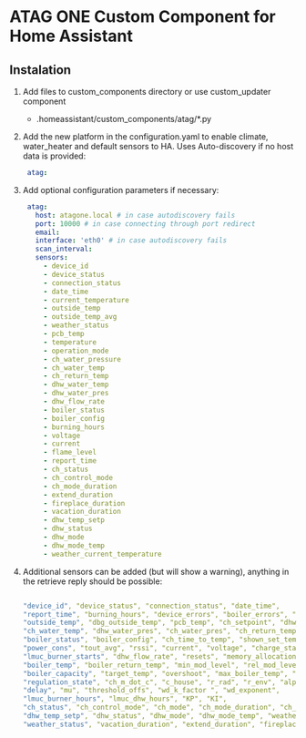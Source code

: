 # ATAG ONE Custom Component for Home Assistant

## Instalation

1. Add files to custom_components directory or use custom_updater component

    - .homeassistant/custom_components/atag/*.py
  
2. Add the new platform in the configuration.yaml to enable climate, water_heater and default sensors to HA. Uses Auto-discovery if no host data is provided:

    ```yaml
     atag:
    ```

3. Add optional configuration parameters if necessary:

    ```yaml
     atag:
       host: atagone.local # in case autodiscovery fails
       port: 10000 # in case connecting through port redirect
       email: 
       interface: 'eth0' # in case autodiscovery fails
       scan_interval: 
       sensors:
         - device_id
         - device_status
         - connection_status
         - date_time
         - current_temperature
         - outside_temp
         - outside_temp_avg
         - weather_status
         - pcb_temp
         - temperature
         - operation_mode
         - ch_water_pressure
         - ch_water_temp
         - ch_return_temp
         - dhw_water_temp
         - dhw_water_pres
         - dhw_flow_rate
         - boiler_status
         - boiler_config
         - burning_hours
         - voltage
         - current
         - flame_level
         - report_time
         - ch_status
         - ch_control_mode
         - ch_mode_duration
         - extend_duration
         - fireplace_duration
         - vacation_duration
         - dhw_temp_setp
         - dhw_status
         - dhw_mode
         - dhw_mode_temp
         - weather_current_temperature
    ```
4. Additional sensors can be added (but will show a warning), anything in the retrieve reply should be possible:
    ```yaml

    "device_id", "device_status", "connection_status", "date_time",
    "report_time", "burning_hours", "device_errors", "boiler_errors", "room_temp",
    "outside_temp", "dbg_outside_temp", "pcb_temp", "ch_setpoint", "dhw_water_temp",
    "ch_water_temp", "dhw_water_pres", "ch_water_pres", "ch_return_temp",
    "boiler_status", "boiler_config", "ch_time_to_temp", "shown_set_temp",
    "power_cons", "tout_avg", "rssi", "current", "voltage", "charge_status",
    "lmuc_burner_starts", "dhw_flow_rate", "resets", "memory_allocation",
    "boiler_temp", "boiler_return_temp", "min_mod_level", "rel_mod_level",
    "boiler_capacity", "target_temp", "overshoot", "max_boiler_temp", "alpha_used",
    "regulation_state", "ch_m_dot_c", "c_house", "r_rad", "r_env", "alpha", "alpha_max",
    "delay", "mu", "threshold_offs", "wd_k_factor ", "wd_exponent",
    "lmuc_burner_hours", "lmuc_dhw_hours", "KP", "KI",
    "ch_status", "ch_control_mode", "ch_mode", "ch_mode_duration", "ch_mode_temp",
    "dhw_temp_setp", "dhw_status", "dhw_mode", "dhw_mode_temp", "weather_temp",
    "weather_status", "vacation_duration", "extend_duration", "fireplace_duration"
    ```



